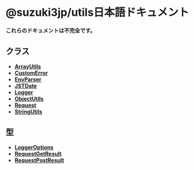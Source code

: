 # @suzuki3jp/utils日本語ドキュメント
**これらのドキュメントは不完全です。**
## クラス
- **[ArrayUtils](./class/ArrayUtils.md)**
- **[CustomError](./class/CustomError.md)**
- **[EnvParser](./class/EnvParser.md)**
- **[JSTDate](./class/JSTDate.md)**
- **[Logger](./class/Logger.md)**
- **[ObjectUtils](./class/ObjectUtils.md)**
- **[Request](./class/Request.md)**
- **[StringUtils](./class/StringUtils.md)**
## 型
- **[LoggerOptions](./type/LoggerOptions.md)**
- **[RequestGetResult](./type/RequestGetResult.md)**
- **[RequestPostResult](./type/RequestPostResult.md)**